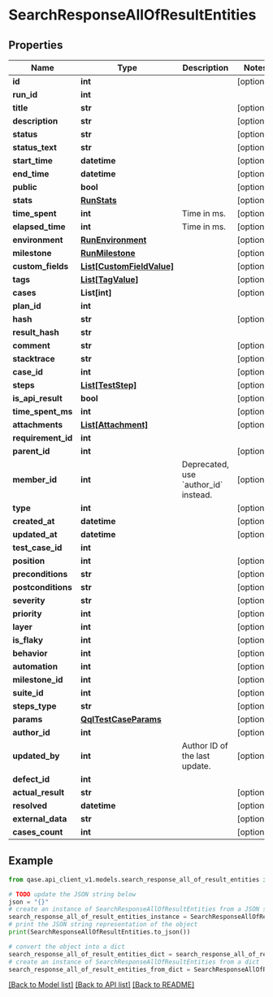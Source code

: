 # SearchResponseAllOfResultEntities


## Properties

Name | Type | Description | Notes
------------ | ------------- | ------------- | -------------
**id** | **int** |  | [optional] 
**run_id** | **int** |  | 
**title** | **str** |  | [optional] 
**description** | **str** |  | [optional] 
**status** | **str** |  | [optional] 
**status_text** | **str** |  | [optional] 
**start_time** | **datetime** |  | [optional] 
**end_time** | **datetime** |  | [optional] 
**public** | **bool** |  | [optional] 
**stats** | [**RunStats**](RunStats.md) |  | [optional] 
**time_spent** | **int** | Time in ms. | [optional] 
**elapsed_time** | **int** | Time in ms. | [optional] 
**environment** | [**RunEnvironment**](RunEnvironment.md) |  | [optional] 
**milestone** | [**RunMilestone**](RunMilestone.md) |  | [optional] 
**custom_fields** | [**List[CustomFieldValue]**](CustomFieldValue.md) |  | [optional] 
**tags** | [**List[TagValue]**](TagValue.md) |  | [optional] 
**cases** | **List[int]** |  | [optional] 
**plan_id** | **int** |  | 
**hash** | **str** |  | [optional] 
**result_hash** | **str** |  | 
**comment** | **str** |  | [optional] 
**stacktrace** | **str** |  | [optional] 
**case_id** | **int** |  | [optional] 
**steps** | [**List[TestStep]**](TestStep.md) |  | [optional] 
**is_api_result** | **bool** |  | [optional] 
**time_spent_ms** | **int** |  | [optional] 
**attachments** | [**List[Attachment]**](Attachment.md) |  | [optional] 
**requirement_id** | **int** |  | 
**parent_id** | **int** |  | [optional] 
**member_id** | **int** | Deprecated, use &#x60;author_id&#x60; instead. | [optional] 
**type** | **int** |  | [optional] 
**created_at** | **datetime** |  | [optional] 
**updated_at** | **datetime** |  | [optional] 
**test_case_id** | **int** |  | 
**position** | **int** |  | [optional] 
**preconditions** | **str** |  | [optional] 
**postconditions** | **str** |  | [optional] 
**severity** | **str** |  | [optional] 
**priority** | **int** |  | [optional] 
**layer** | **int** |  | [optional] 
**is_flaky** | **int** |  | [optional] 
**behavior** | **int** |  | [optional] 
**automation** | **int** |  | [optional] 
**milestone_id** | **int** |  | [optional] 
**suite_id** | **int** |  | [optional] 
**steps_type** | **str** |  | [optional] 
**params** | [**QqlTestCaseParams**](QqlTestCaseParams.md) |  | [optional] 
**author_id** | **int** |  | [optional] 
**updated_by** | **int** | Author ID of the last update. | [optional] 
**defect_id** | **int** |  | 
**actual_result** | **str** |  | [optional] 
**resolved** | **datetime** |  | [optional] 
**external_data** | **str** |  | [optional] 
**cases_count** | **int** |  | [optional] 

## Example

```python
from qase.api_client_v1.models.search_response_all_of_result_entities import SearchResponseAllOfResultEntities

# TODO update the JSON string below
json = "{}"
# create an instance of SearchResponseAllOfResultEntities from a JSON string
search_response_all_of_result_entities_instance = SearchResponseAllOfResultEntities.from_json(json)
# print the JSON string representation of the object
print(SearchResponseAllOfResultEntities.to_json())

# convert the object into a dict
search_response_all_of_result_entities_dict = search_response_all_of_result_entities_instance.to_dict()
# create an instance of SearchResponseAllOfResultEntities from a dict
search_response_all_of_result_entities_from_dict = SearchResponseAllOfResultEntities.from_dict(search_response_all_of_result_entities_dict)
```
[[Back to Model list]](../README.md#documentation-for-models) [[Back to API list]](../README.md#documentation-for-api-endpoints) [[Back to README]](../README.md)


